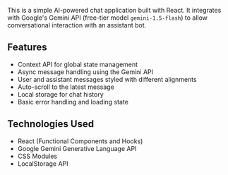 This is a simple AI-powered chat application built with React. It integrates with Google's Gemini API (free-tier model `gemini-1.5-flash`) to allow conversational interaction with an assistant bot.

## Features

- Context API for global state management
- Async message handling using the Gemini API
- User and assistant messages styled with different alignments
- Auto-scroll to the latest message
- Local storage for chat history
- Basic error handling and loading state

## Technologies Used

- React (Functional Components and Hooks)
- Google Gemini Generative Language API
- CSS Modules
- LocalStorage API
